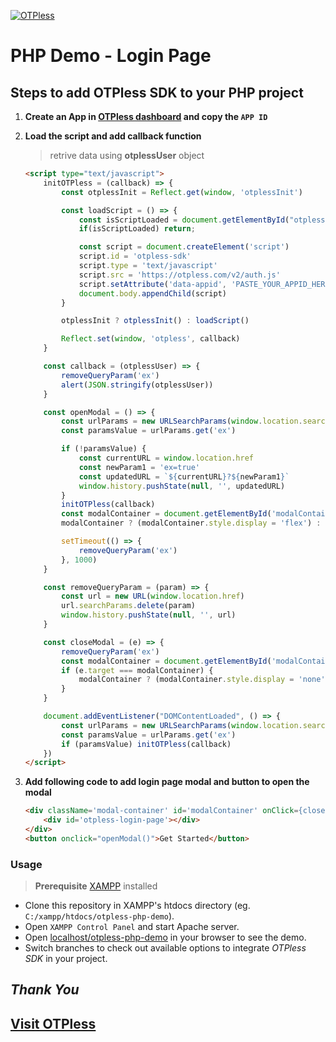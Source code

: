 [![OTPless](https://d1j61bbz9a40n6.cloudfront.net/website/home/v4/logo/white_logo.svg)](https://otpless.com)

# PHP Demo - Login Page

## Steps to add OTPless SDK to your PHP project

1. **Create an App in [OTPless dashboard](https://otpless.com/dashboard/app) and copy the `APP ID`**

2. **Load the script and add callback function**

    > retrive data using **otplessUser** object

    ```html
    <script type="text/javascript">
        initOTPless = (callback) => {
            const otplessInit = Reflect.get(window, 'otplessInit')

            const loadScript = () => {
                const isScriptLoaded = document.getElementById("otpless-sdk");
                if(isScriptLoaded) return;

                const script = document.createElement('script')
                script.id = 'otpless-sdk'
                script.type = 'text/javascript'
                script.src = 'https://otpless.com/v2/auth.js'
                script.setAttribute('data-appid', 'PASTE_YOUR_APPID_HERE')
                document.body.appendChild(script)
            }

            otplessInit ? otplessInit() : loadScript()

            Reflect.set(window, 'otpless', callback)
        }

        const callback = (otplessUser) => {
            removeQueryParam('ex')
            alert(JSON.stringify(otplessUser))
        }

        const openModal = () => {
            const urlParams = new URLSearchParams(window.location.search)
            const paramsValue = urlParams.get('ex')

            if (!paramsValue) {
                const currentURL = window.location.href
                const newParam1 = 'ex=true'
                const updatedURL = `${currentURL}?${newParam1}`
                window.history.pushState(null, '', updatedURL)
            }
            initOTPless(callback)
            const modalContainer = document.getElementById('modalContainer')
            modalContainer ? (modalContainer.style.display = 'flex') : ''

            setTimeout(() => {
                removeQueryParam('ex')
            }, 1000)
        }

        const removeQueryParam = (param) => {
            const url = new URL(window.location.href)
            url.searchParams.delete(param)
            window.history.pushState(null, '', url)
        }

        const closeModal = (e) => {
            removeQueryParam('ex')
            const modalContainer = document.getElementById('modalContainer')
            if (e.target === modalContainer) {
                modalContainer ? (modalContainer.style.display = 'none') : ''
            }
        }

        document.addEventListener("DOMContentLoaded", () => {
            const urlParams = new URLSearchParams(window.location.search)
            const paramsValue = urlParams.get('ex')
            if (paramsValue) initOTPless(callback)
        })
    </script>
    ```

3. **Add following code to add login page modal and button to open the modal**

    ```html
    <div className='modal-container' id='modalContainer' onClick={closeModal}>
        <div id='otpless-login-page'></div>
    </div>
    <button onclick="openModal()">Get Started</button>
    ```

### Usage

> **Prerequisite** [XAMPP](https://xammp.com) installed

- Clone this repository in XAMPP's htdocs directory (eg. `C:/xampp/htdocs/otpless-php-demo`).
- Open `XAMPP Control Panel` and start Apache server.
- Open [localhost/otpless-php-demo](http://localhost/otpless-php-demo/) in your browser to see the demo.
- Switch branches to check out available options to integrate *OTPless SDK* in your project.

## *Thank You*

## [Visit OTPless](https://otpless.com/platforms/javascript)
